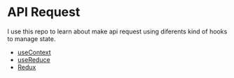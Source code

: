 # API Request

I use this repo to learn about make api request using diferents kind of hooks to manage state.

- [useContext](https://github.com/corozb/api-estados/tree/feature/context-api)
- [useReduce](https://github.com/corozb/api-estados/tree/feature/use-reducer)
- [Redux](https://github.com/corozb/api-estados/tree/feature/redux)
